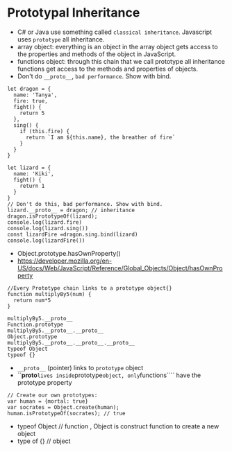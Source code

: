 # Prototypal Inheritance
-  C# or Java use something called ```classical inheritance```. Javascript uses ```prototype``` all inheritance.
- array object: everything is an object in the array object gets access to the properties and methods of the object in JavaScript.
- functions object: through this chain that we call prototype all inheritance functions get access to the methods and properties of objects.
- Don't do ```__proto__```, ```bad performance```. Show with bind.
 
```
let dragon = {
  name: 'Tanya',
  fire: true,
  fight() {
    return 5
  },
  sing() {
    if (this.fire) {
      return `I am ${this.name}, the breather of fire`
    }
  }
}

let lizard = {
  name: 'Kiki',
  fight() {
    return 1
  }
}
// Don't do this, bad performance. Show with bind.
lizard.__proto__ = dragon; // inheritance
dragon.isPrototypeOf(lizard);
console.log(lizard.fire)
console.log(lizard.sing())
const lizardFire =dragon.sing.bind(lizard)
console.log(lizardFire())
```
- Object.prototype.hasOwnProperty()
- https://developer.mozilla.org/en-US/docs/Web/JavaScript/Reference/Global_Objects/Object/hasOwnProperty
```
//Every Prototype chain links to a prototype object{}
function multiplyBy5(num) {
  return num*5
}

multiplyBy5.__proto__
Function.prototype
multiplyBy5.__proto__.__proto__
Object.prototype
multiplyBy5.__proto__.__proto__.__proto__
typeof Object
typeof {}
```
- ```__proto__``` (pointer) links to ```prototype``` object
- ``__proto__``` lives inside ```prototype``` object, only ```functions```` have the prototype property
```
// Create our own prototypes:
var human = {mortal: true}
var socrates = Object.create(human);
human.isPrototypeOf(socrates); // true
```
- typeof Object // function , Object is construct function to create a new object
- type of {} // object
